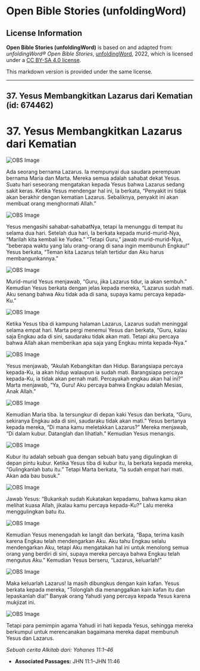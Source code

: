 # Open Bible Stories (unfoldingWord)

## License Information

**Open Bible Stories (unfoldingWord)** is based on and adapted from: _unfoldingWord® Open Bible Stories_, [unfoldingWord](https://unfoldingword.org/utw), 2022, which is licensed under a [CC BY-SA 4.0 license](https://creativecommons.org/licenses/by-sa/4.0/legalcode.en).

This markdown version is provided under the same license.



--------------------------------

## 37. Yesus Membangkitkan Lazarus dari Kematian (id: 674462)

37\. Yesus Membangkitkan Lazarus dari Kematian
==============================================

![OBS Image](https://cdn.door43.org/obs/jpg/360px/obs-en-37-01.jpg)

Ada seorang bernama Lazarus. Ia mempunyai dua saudara perempuan bernama Maria dan Marta. Mereka semua adalah sahabat dekat Yesus. Suatu hari seseorang mengatakan kepada Yesus bahwa Lazarus sedang sakit keras. Ketika Yesus mendengar hal ini, Ia berkata, “Penyakit ini tidak akan berakhir dengan kematian Lazarus. Sebaliknya, penyakit ini akan membuat orang menghormati Allah.”

![OBS Image](https://cdn.door43.org/obs/jpg/360px/obs-en-37-02.jpg)

Yesus mengasihi sahabat\-sahabatNya, tetapi Ia menunggu di tempat itu selama dua hari. Setelah dua hari, Ia berkata kepada murid\-murid\-Nya, “Marilah kita kembali ke Yudea.” “Tetapi Guru,” jawab murid\-murid\-Nya, ”beberapa waktu yang lalu orang\-orang di sana ingin membunuh Engkau!” Yesus berkata, “Teman kita Lazarus telah tertidur dan Aku harus membangunkannya.”

![OBS Image](https://cdn.door43.org/obs/jpg/360px/obs-en-37-03.jpg)

Murid\-murid Yesus menjawab, “Guru, jika Lazarus tidur, ia akan sembuh.” Kemudian Yesus berkata dengan jelas kepada mereka, “Lazarus sudah mati. Aku senang bahwa Aku tidak ada di sana, supaya kamu percaya kepada\-Ku.”

![OBS Image](https://cdn.door43.org/obs/jpg/360px/obs-en-37-04.jpg)

Ketika Yesus tiba di kampung halaman Lazarus, Lazarus sudah meninggal selama empat hari. Marta pergi menemui Yesus dan berkata, “Guru, kalau saja Engkau ada di sini, saudaraku tidak akan mati. Tetapi aku percaya bahwa Allah akan memberikan apa saja yang Engkau minta kepada\-Nya.”

![OBS Image](https://cdn.door43.org/obs/jpg/360px/obs-en-37-05.jpg)

Yesus menjawab, “Akulah Kebangkitan dan Hidup. Barangsiapa percaya kepada\-Ku, ia akan hidup walaupun ia sudah mati. Barangsiapa percaya kepada\-Ku, ia tidak akan pernah mati. Percayakah engkau akan hal ini?” Marta menjawab, “Ya, Guru! Aku percaya bahwa Engkau adalah Mesias, Anak Allah.”

![OBS Image](https://cdn.door43.org/obs/jpg/360px/obs-en-37-06.jpg)

Kemudian Maria tiba. Ia tersungkur di depan kaki Yesus dan berkata, “Guru, sekiranya Engkau ada di sini, saudaraku tidak akan mati.” Yesus bertanya kepada mereka, “Di mana kamu meletakkan Lazarus?” Mereka menjawab, “Di dalam kubur. Datanglah dan lihatlah.” Kemudian Yesus menangis.

![OBS Image](https://cdn.door43.org/obs/jpg/360px/obs-en-37-07.jpg)

Kubur itu adalah sebuah gua dengan sebuah batu yang digulingkan di depan pintu kubur. Ketika Yesus tiba di kubur itu, Ia berkata kepada mereka, “Gulingkanlah batu itu.” Tetapi Marta berkata, “Ia sudah empat hari mati. Akan ada bau busuk.”

![OBS Image](https://cdn.door43.org/obs/jpg/360px/obs-en-37-08.jpg)

Jawab Yesus: “Bukankah sudah Kukatakan kepadamu, bahwa kamu akan melihat kuasa Allah, jikalau kamu percaya kepada\-Ku?” Lalu mereka menggulingkan batu itu.

![OBS Image](https://cdn.door43.org/obs/jpg/360px/obs-en-37-09.jpg)

Kemudian Yesus menengadah ke langit dan berkata, “Bapa, terima kasih karena Engkau telah mendengarkan Aku. Aku tahu Engkau selalu mendengarkan Aku, tetapi Aku mengatakan hal ini untuk menolong semua orang yang berdiri di sini, supaya mereka percaya bahwa Engkau telah mengutus Aku.” Kemudian Yesus berseru, “Lazarus, keluarlah!”

![OBS Image](https://cdn.door43.org/obs/jpg/360px/obs-en-37-10.jpg)

Maka keluarlah Lazarus! Ia masih dibungkus dengan kain kafan. Yesus berkata kepada mereka, “Tolonglah dia menanggalkan kain kafan itu dan lepaskanlah dia!” Banyak orang Yahudi yang percaya kepada Yesus karena mukjizat ini.

![OBS Image](https://cdn.door43.org/obs/jpg/360px/obs-en-37-11.jpg)

Tetapi para pemimpin agama Yahudi iri hati kepada Yesus, sehingga mereka berkumpul untuk merencanakan bagaimana mereka dapat membunuh Yesus dan Lazarus.

*Sebuah cerita Alkitab dari: Yohanes 11:1–46*

* **Associated Passages:** JHN 11:1–JHN 11:46

